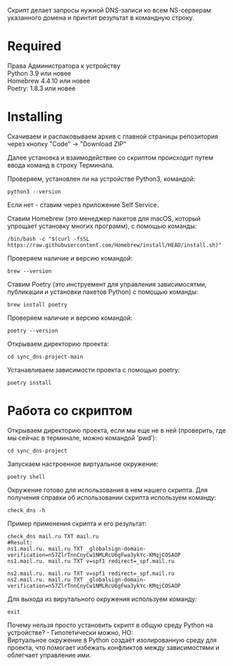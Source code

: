 Скрипт делает запросы нужной DNS-записи ко всем NS-серверам указанного домена и принтит результат в командную строку.

# Required
Права Администратора к устройству  
Python 3.9 или новее  
Homebrew 4.4.10 или новее  
Poetry: 1.8.3 или новее  
    
# Installing

Скачиваем и распаковываем архив с главной страницы репозитория через кнопку "Code" -> "Download ZIP"

Далее установка и взаимодействие со скриптом происходит путем ввода команд в строку Терминала.

Проверяем, установлен ли на устройстве Python3, командой:
    
    python3 --version
Если нет - ставим через приложение Self Service.

Ставим Homebrew (это менеджер пакетов для macOS, который упрощает установку многих программ), с помощью команды:

    /bin/bash -c "$(curl -fsSL https://raw.githubusercontent.com/Homebrew/install/HEAD/install.sh)"
Проверяем наличие и версию командой:
    
    brew --version

Ставим Poetry (это инструемент для управления зависимосятми, публикации и установки пакетов Python) с помощью команды:

    brew install poetry
Проверяем наличие и версию командой:

    poetry --version

Открываем директорию проекта:
    
    cd sync_dns-project-main

Устанавливаем зависимости проекта с помощью poetry:
    
    poetry install

# Работа со скриптом

Открываем директорию проекта, если мы еще не в ней (проверить, где мы сейчас в терминале, можно командой 'pwd'):
    
    cd sync_dns-project
    
Запускаем настроенное виртуальное окружение:
    
    poetry shell

Окружение готово для использования в нем нашего скрипта. Для получения справки об использовании скрипта используем команду:
    
    check_dns -h

Пример применения скрипта и его результат:

    check_dns mail.ru TXT mail.ru
    #Result:
    ns1.mail.ru. mail.ru TXT _globalsign-domain-verification=n57ZlrTnnCnyCw1NMLRcU6gFwa3ykYc-KMqjCOSAOP
    ns1.mail.ru. mail.ru TXT v=spf1 redirect=_spf.mail.ru
    
    ns2.mail.ru. mail.ru TXT v=spf1 redirect=_spf.mail.ru
    ns2.mail.ru. mail.ru TXT _globalsign-domain-verification=n57ZlrTnnCnyCw1NMLRcU6gFwa3ykYc-KMqjCOSAOP

Для выхода из вирутального окружения используем команду:
    
    exit

Почему нельзя просто установить скрипт в общую среду Python на устройстве? - Гипотетически можно, НО:  
Виртуальное окружение в Python создаёт изолированную среду для проекта, что помогает избежать конфликтов между зависимостями и облегчает управление ими.
